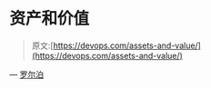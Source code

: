 # 资产和价值

> 原文:[https://devops.com/assets-and-value/](https://devops.com/assets-and-value/)

— [罗尔泊](https://devops.com/author/breselman/)
